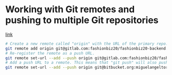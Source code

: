 # Working with Git remotes and pushing to multiple Git repositories

[link](https://jigarius.com/blog/multiple-git-remote-repositories)

```bash
# Create a new remote called "origin" with the URL of the primary repo.
git remote add origin git@gitlab.com:fashionbiz20/fashionbiz20-backend.git
# Re-register the remote as a push URL.
git remote set-url --add --push origin git@gitlab.com:fashionbiz20/fashionbiz20-backend.git
# Add a push URL to a remote. This means that "git push" will also push to this git URL.
git remote set-url --add --push origin git@bitbucket.org:miguelangeltorresfp/fashionbiz20-backend.git
```